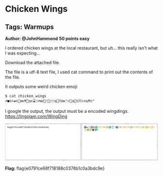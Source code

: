 # Chicken Wings
## Tags: Warmups
**Author: @JohnHammond**
**50 points easy**

I ordered chicken wings at the local restaurant, but uh... this really isn't what I was expecting...

Download the attached file.

The file is a utf-8 text file, I used cat command to print out the contents of the file.

It outputs some weird chicken emoji
```console
$ cat chicken_wings                     
♐●♋♑❀♏📁🖮🖲📂♍♏⌛🖰♐🖮📂🖰📂🖰🖰♍📁🗏🖮🖰♌📂♍📁♋🗏♌♎♍🖲♏❝
```
I google the output, the output must be a encoded wingdings.
https://lingojam.com/WingDing

![wingding](wingding.png)

**Flag:** flag{e0791ce68f718188c0378b1c0a3bdc9e}


